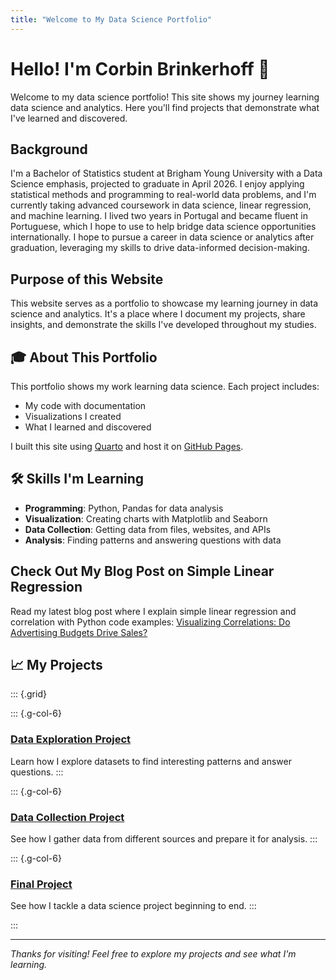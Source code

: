 ```yaml
---
title: "Welcome to My Data Science Portfolio"
---
```


# Hello! I'm Corbin Brinkerhoff 👋

Welcome to my data science portfolio! This site shows my journey learning data science and analytics. Here you'll find projects that demonstrate what I've learned and discovered.

## Background

I'm a Bachelor of Statistics student at Brigham Young University with a Data Science emphasis, projected to graduate in April 2026. I enjoy applying statistical methods and programming to real-world data problems, and I'm currently taking advanced coursework in data science, linear regression, and machine learning. I lived two years in Portugal and became fluent in Portuguese, which I hope to use to help bridge data science opportunities internationally. I hope to pursue a career in data science or analytics after graduation, leveraging my skills to drive data-informed decision-making.

## Purpose of this Website

This website serves as a portfolio to showcase my learning journey in data science and analytics. It's a place where I document my projects, share insights, and demonstrate the skills I've developed throughout my studies.

## 🎓 About This Portfolio

This portfolio shows my work learning data science. Each project includes:

- My code with documentation
- Visualizations I created
- What I learned and discovered

I built this site using [Quarto](https://quarto.org/) and host it on [GitHub Pages](https://pages.github.com/).

## 🛠️ Skills I'm Learning

- **Programming**: Python, Pandas for data analysis
- **Visualization**: Creating charts with Matplotlib and Seaborn
- **Data Collection**: Getting data from files, websites, and APIs
- **Analysis**: Finding patterns and answering questions with data

## Check Out My Blog Post on Simple Linear Regression
Read my latest blog post where I explain simple linear regression and correlation with Python code examples: [Visualizing Correlations: Do Advertising Budgets Drive Sales?](blogtopic.md)

## 📈 My Projects

::: {.grid}

::: {.g-col-6}
### [Data Exploration Project](projects/eda.qmd)
Learn how I explore datasets to find interesting patterns and answer questions.
:::

::: {.g-col-6}
### [Data Collection Project](projects/data-acquisition.qmd)
See how I gather data from different sources and prepare it for analysis.
:::

::: {.g-col-6}
### [Final Project](projects/final-project.qmd)
See how I tackle a data science project beginning to end.
:::

:::

---

*Thanks for visiting! Feel free to explore my projects and see what I'm learning.*